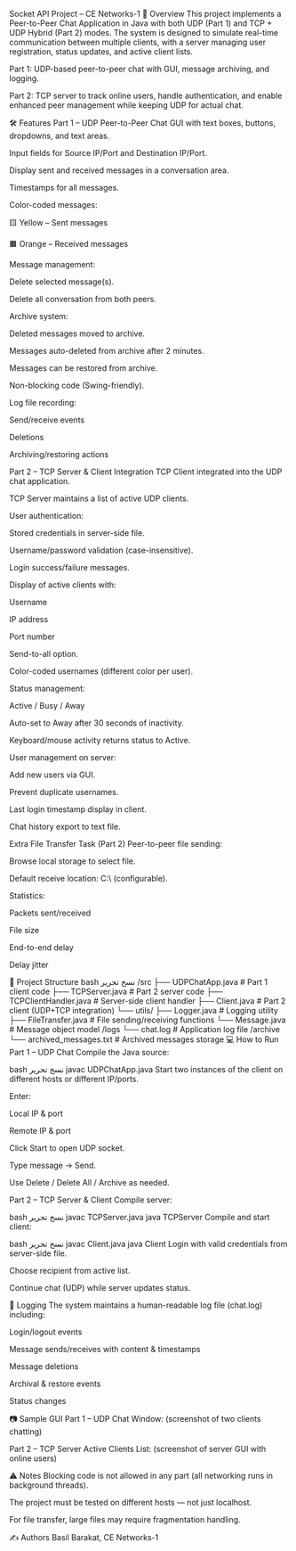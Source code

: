 Socket API Project – CE Networks-1
📌 Overview
This project implements a Peer-to-Peer Chat Application in Java with both UDP (Part 1) and TCP + UDP Hybrid (Part 2) modes.
The system is designed to simulate real-time communication between multiple clients, with a server managing user registration, status updates, and active client lists.

Part 1: UDP-based peer-to-peer chat with GUI, message archiving, and logging.

Part 2: TCP server to track online users, handle authentication, and enable enhanced peer management while keeping UDP for actual chat.

🛠 Features
Part 1 – UDP Peer-to-Peer Chat
GUI with text boxes, buttons, dropdowns, and text areas.

Input fields for Source IP/Port and Destination IP/Port.

Display sent and received messages in a conversation area.

Timestamps for all messages.

Color-coded messages:

🟨 Yellow – Sent messages

🟧 Orange – Received messages

Message management:

Delete selected message(s).

Delete all conversation from both peers.

Archive system:

Deleted messages moved to archive.

Messages auto-deleted from archive after 2 minutes.

Messages can be restored from archive.

Non-blocking code (Swing-friendly).

Log file recording:

Send/receive events

Deletions

Archiving/restoring actions

Part 2 – TCP Server & Client Integration
TCP Client integrated into the UDP chat application.

TCP Server maintains a list of active UDP clients.

User authentication:

Stored credentials in server-side file.

Username/password validation (case-insensitive).

Login success/failure messages.

Display of active clients with:

Username

IP address

Port number

Send-to-all option.

Color-coded usernames (different color per user).

Status management:

Active / Busy / Away

Auto-set to Away after 30 seconds of inactivity.

Keyboard/mouse activity returns status to Active.

User management on server:

Add new users via GUI.

Prevent duplicate usernames.

Last login timestamp display in client.

Chat history export to text file.

Extra File Transfer Task (Part 2)
Peer-to-peer file sending:

Browse local storage to select file.

Default receive location: C:\ (configurable).

Statistics:

Packets sent/received

File size

End-to-end delay

Delay jitter

📂 Project Structure
bash
نسخ
تحرير
/src
  ├── UDPChatApp.java        # Part 1 client code
  ├── TCPServer.java         # Part 2 server code
  ├── TCPClientHandler.java  # Server-side client handler
  ├── Client.java            # Part 2 client (UDP+TCP integration)
  └── utils/
       ├── Logger.java       # Logging utility
       ├── FileTransfer.java # File sending/receiving functions
       └── Message.java      # Message object model
/logs
  └── chat.log               # Application log file
/archive
  └── archived_messages.txt  # Archived messages storage
💻 How to Run
Part 1 – UDP Chat
Compile the Java source:

bash
نسخ
تحرير
javac UDPChatApp.java
Start two instances of the client on different hosts or different IP/ports.

Enter:

Local IP & port

Remote IP & port

Click Start to open UDP socket.

Type message → Send.

Use Delete / Delete All / Archive as needed.

Part 2 – TCP Server & Client
Compile server:

bash
نسخ
تحرير
javac TCPServer.java
java TCPServer
Compile and start client:

bash
نسخ
تحرير
javac Client.java
java Client
Login with valid credentials from server-side file.

Choose recipient from active list.

Continue chat (UDP) while server updates status.

📑 Logging
The system maintains a human-readable log file (chat.log) including:

Login/logout events

Message sends/receives with content & timestamps

Message deletions

Archival & restore events

Status changes

📷 Sample GUI
Part 1 – UDP Chat Window:
(screenshot of two clients chatting)

Part 2 – TCP Server Active Clients List:
(screenshot of server GUI with online users)

⚠ Notes
Blocking code is not allowed in any part (all networking runs in background threads).

The project must be tested on different hosts — not just localhost.

For file transfer, large files may require fragmentation handling.

✍ Authors
 Basil Barakat, CE Networks-1
